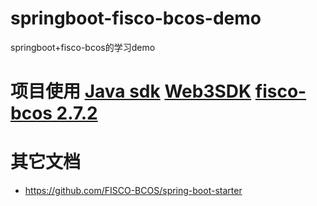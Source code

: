# springboot-fisco-bcos-demo
springboot+fisco-bcos的学习demo

# 项目使用 [Java sdk](https://fisco-bcos-documentation.readthedocs.io/zh_CN/release-2.7.0/docs/sdk/java_sdk/index.html) [Web3SDK]((https://fisco-bcos-documentation.readthedocs.io/zh_CN/release-2.7.0/docs/sdk/java_sdk.html#id13)) [fisco-bcos 2.7.2]((https://fisco-bcos-documentation.readthedocs.io/zh_CN/release-2.7.0/docs/installation.html))

# 其它文档
* https://github.com/FISCO-BCOS/spring-boot-starter

